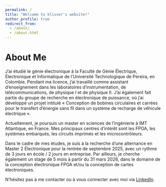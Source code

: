 ```yaml
---
permalink: /
title: "Welcome to klisver's website!"
author_profile: true
redirect_from: 
  - /about/
  - /about.html
---
```


# About Me

J’ai étudié le génie électronique à la Faculté de Génie Électrique, Électronique et Informatique de l’Université Technologique de Pereira, en Colombie. Pendant ma licence, j’ai travaillé comme assistant d’enseignement dans les laboratoires d’instrumentation, de télécommunications, de physique I et de physique II. J’ai également fait partie du groupe de recherche en électronique de puissance, où j’ai développé un projet intitulé « Conception de bobines circulaires et carrées pour le transfert d’énergie sans fil dans un système de recharge de véhicule électrique ».

Actuellement, je poursuis un master en sciences de l’ingénierie à IMT Atlantique, en France. Mes principaux centres d’intérêt sont les FPGA, les systèmes embarqués, les circuits imprimés et les microcontrôleurs.

Dans le cadre de mes études, je suis à la recherche d’une alternance en Master 2 Électronique pour la rentrée de septembre 2025, avec un rythme de 3 jours en école / 2 jours en entreprise. Par ailleurs, je cherche également un stage de 5 mois à partir du 31 mars 2026, dans le domaine de la conception électronique FPGA et/ou la conception de cartes électroniques.

N'hésitez pas à me contacter ou à vous connecter avec moi via [LinkedIn](https://www.linkedin.com/in/klisver-reyes-6340a1266/).
